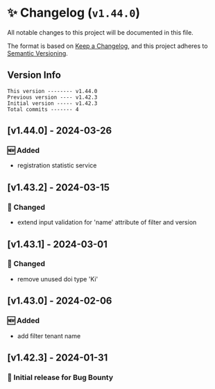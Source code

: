 # ✨ Changelog (`v1.44.0`)

All notable changes to this project will be documented in this file.

The format is based on [Keep a Changelog](https://keepachangelog.com/en/1.0.0/),
and this project adheres to [Semantic Versioning](https://semver.org/spec/v2.0.0.html).

## Version Info

```text
This version -------- v1.44.0
Previous version ---- v1.42.3
Initial version ----- v1.42.3
Total commits ------- 4
```

## [v1.44.0] - 2024-03-26

### 🆕 Added

- registration statistic service

## [v1.43.2] - 2024-03-15

### 🔄 Changed

- extend input validation for 'name' attribute of filter and version

## [v1.43.1] - 2024-03-01

### :arrows_counterclockwise: Changed

- remove unused doi type 'Ki'

## [v1.43.0] - 2024-02-06

### 🆕 Added

- add filter tenant name

## [v1.42.3] - 2024-01-31

### 🎉 Initial release for Bug Bounty
